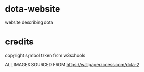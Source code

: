 # dota-website
website describing dota

# credits

copyright symbol taken from w3schools

ALL IMAGES SOURCED FROM https://wallpaperaccess.com/dota-2